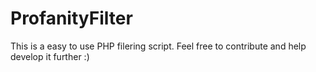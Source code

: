 ProfanityFilter
===============

This is a easy to use PHP filering script. Feel free to contribute and help develop it further :)
